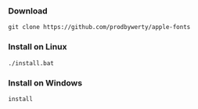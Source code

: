 ### Download
```
git clone https://github.com/prodbywerty/apple-fonts
```
### Install on Linux
```
./install.bat
```
### Install on Windows
```
install
```

